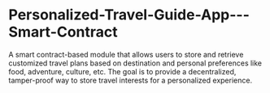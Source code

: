# Personalized-Travel-Guide-App---Smart-Contract
A smart contract-based module that allows users to store and retrieve customized travel plans based on destination and personal preferences like food, adventure, culture, etc. The goal is to provide a decentralized, tamper-proof way to store travel interests for a personalized experience.
